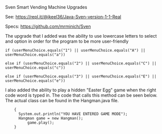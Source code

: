 Sven Smart Vending Machine Upgrades

See: https://repl.it/@jkeel36/Java-Sven-version-1-1-Real

Specs: https://github.com/mrminich/Sven

The upgrade that I added was the ability to use lowercase letters to select and option in order for the program to be more user-friendly

```
if (userMenuChoice.equals("1") || userMenuChoice.equals("A") || userMenuChoice.equals("a"))

else if (userMenuChoice.equals("2") || userMenuChoice.equals("C") || userMenuChoice.equals("c"))

else if (userMenuChoice.equals("3") || userMenuChoice.equals("E") || userMenuChoice.equals("e"))
```

I also added the ability to play a hidden "Easter Egg" game when the right code word is typed in. The code that calls this method can be seen below. The actual class can be found in the Hangman.java file.

```else if (userMenuChoice.equals("minich") || userMenuChoice.equals("Minich") || userMenuChoice.equals("MINICH"))
    {
      System.out.println("YOU HAVE ENTERED GAME MODE");
      Hangman game = new Hangman();
          game.play();
    }
```
